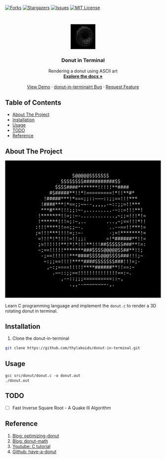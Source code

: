 <!--
Inspired by:
https://github.com/othneildrew/Best-README-Template/blob/master/BLANK_README.md
***
*** To avoid retyping too much info. Do a search and replace for the following:
*** thylakoids, donut-in-terminal, twitter_handle, email
-->



<!-- PROJECT SHIELDS -->
[![Forks][forks-shield]][forks-url]
[![Stargazers][stars-shield]][stars-url]
[![Issues][issues-shield]][issues-url]
[![MIT License][license-shield]][license-url]



<!-- PROJECT LOGO -->
<br />
<p align="center">
  <a href="https://github.com/thylakoids/donut-in-terminal">
    <img src="images/donut.png" alt="Logo" width="80" height="80">
  </a>

  <h3 align="center">Donut in Terminal</h3>

  <p align="center">
    Rendering a donut using ASCII art
    <br />
    <a href="https://github.com/thylakoids/donut-in-terminal"><strong>Explore the docs »</strong></a>
    <br />
    <br />
    <a href="https://github.com/thylakoids/donut-in-terminal">View Demo</a>
    ·
    <a href="https://github.com/thylakoids/donut-in-terminal/issues">donut-in-terminalrt Bug</a>
    ·
    <a href="https://github.com/thylakoids/donut-in-terminal/issues">Request Feature</a>
  </p>
</p>



<!-- TABLE OF CONTENTS -->
## Table of Contents

<!-- vim-markdown-toc GFM -->

* [About The Project](#about-the-project)
* [Installation](#installation)
* [Usage](#usage)
* [TODO](#todo)
* [Reference](#reference)

<!-- vim-markdown-toc -->



## About The Project

[![Product Name Screen Shot][product-screenshot]][product]

Learn C programming language and implement the `donut.c` to render a 3D
rotating donut in terminal.

## Installation
1. Clone the donut-in-terminal
```sh
git clone https://github.com/thylakoids/donut-in-terminal.git
```

## Usage
```shell
gcc src/donut/donut.c -o donut.out
./donut.out
```

## TODO

- [ ] Fast Inverse Square Root - A Quake III Algorithm




Reference
---------
1. [Blog: optimizing-donut](https://www.a1k0n.net/2021/01/13/optimizing-donut.html)
2. [Blog: donut-math](https://www.a1k0n.net/2011/07/20/donut-math.html)
3. [Youtube: C tutorial](https://www.youtube.com/watch?v=CPjZKsUYSXg&list=PL_c9BZzLwBRKKqOc9TJz1pP0ASrxLMtp2&index=2)
4. [Github: have-a-donut](https://github.com/kairess/have-a-donut)


<!-- MARKDOWN LINKS & IMAGES -->
<!-- https://www.markdownguide.org/basic-syntax/#reference-style-links -->
[forks-shield]: https://img.shields.io/github/forks/thylakoids/donut-in-terminal.svg?style=flat-square
[forks-url]: https://github.com/thylakoids/donut-in-terminal/network/members
[stars-shield]: https://img.shields.io/github/stars/thylakoids/donut-in-terminal.svg?style=flat-square
[stars-url]: https://github.com/thylakoids/donut-in-terminal/stargazers
[issues-shield]: https://img.shields.io/github/issues/thylakoids/donut-in-terminal.svg?style=flat-square
[issues-url]: https://github.com/thylakoids/donut-in-terminal/issues
[license-shield]: https://img.shields.io/github/license/thylakoids/donut-in-terminal.svg?style=flat-square
[license-url]: https://github.com/thylakoids/donut-in-terminal/blob/main/LICENSE
[product-screenshot]: images/donut.png
[product]: https://github.com/thylakoids/donut-in-terminal
